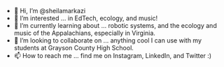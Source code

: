 - 👋 Hi, I’m @sheilamarkazi
- 👀 I’m interested ... in EdTech, ecology, and music!
- 🌱 I’m currently learning about ... robotic systems, and the ecology and music of the Appalachians, especially in Virginia.
- 💞️ I’m looking to collaborate on ... anything cool I can use with my students at Grayson County High School.
- 📫 How to reach me ... find me on Instagram, LinkedIn, and Twitter :)

<!---
sheilamarkazi/sheilamarkazi is a ✨ special ✨ repository because its `README.md` (this file) appears on your GitHub profile.
You can click the Preview link to take a look at your changes.
--->
